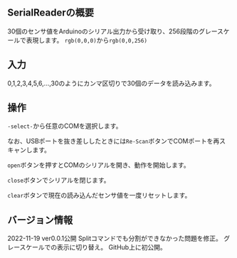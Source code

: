 ## SerialReaderの概要

30個のセンサ値をArduinoのシリアル出力から受け取り、256段階のグレースケールで表現します。
`rgb(0,0,0)`から`rgb(0,0,256)`

## 入力
0,1,2,3,4,5,6,...,30のようにカンマ区切りで30個のデータを読み込みます。

## 操作
`-select-`から任意のCOMを選択します。

なお、USBポートを抜き差ししたときには`Re-Scan`ボタンでCOMポートを再スキャンします。

`open`ボタンを押すとCOMのシリアルを開き、動作を開始します。

`close`ボタンでシリアルを閉じます。

`clear`ボタンで現在の読み込んだセンサ値を一度リセットします。

## バージョン情報

2022-11-19 ver0.0.1公開
  Splitコマンドでも分割ができなかった問題を修正。
  グレースケールでの表示に切り替え。
  GitHub上に初公開。
